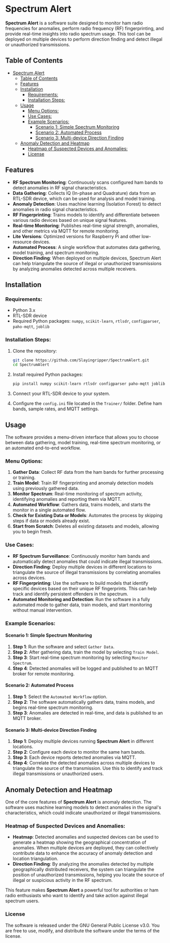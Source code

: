 # Spectrum Alert

**Spectrum Alert** is a software suite designed to monitor ham radio frequencies for anomalies, perform radio frequency (RF) fingerprinting, and provide real-time insights into radio spectrum usage. This tool can be deployed on multiple devices to perform direction finding and detect illegal or unauthorized transmissions.

## Table of Contents
- [Spectrum Alert](#spectrum-alert)
  - [Table of Contents](#table-of-contents)
  - [Features](#features)
  - [Installation](#installation)
    - [Requirements:](#requirements)
    - [Installation Steps:](#installation-steps)
  - [Usage](#usage)
    - [Menu Options:](#menu-options)
    - [Use Cases:](#use-cases)
    - [Example Scenarios:](#example-scenarios)
      - [Scenario 1: Simple Spectrum Monitoring](#scenario-1-simple-spectrum-monitoring)
      - [Scenario 2: Automated Process](#scenario-2-automated-process)
      - [Scenario 3: Multi-device Direction Finding](#scenario-3-multi-device-direction-finding)
  - [Anomaly Detection and Heatmap](#anomaly-detection-and-heatmap)
    - [Heatmap of Suspected Devices and Anomalies:](#heatmap-of-suspected-devices-and-anomalies)
    - [License](#license)

## Features
- **RF Spectrum Monitoring**: Continuously scans configured ham bands to detect anomalies in RF signal characteristics.
- **Data Gathering**: Collects IQ (In-phase and Quadrature) data from an RTL-SDR device, which can be used for analysis and model training.
- **Anomaly Detection**: Uses machine learning (Isolation Forest) to detect anomalies in radio signal characteristics.
- **RF Fingerprinting**: Trains models to identify and differentiate between various radio devices based on unique signal features.
- **Real-time Monitoring**: Publishes real-time signal strength, anomalies, and other metrics via MQTT for remote monitoring.
- **Lite Versions**: Optimized versions for Raspberry Pi and other low-resource devices.
- **Automated Process**: A single workflow that automates data gathering, model training, and spectrum monitoring.
- **Direction Finding**: When deployed on multiple devices, Spectrum Alert can help triangulate the source of illegal or unauthorized transmissions by analyzing anomalies detected across multiple receivers.

## Installation

### Requirements:
- Python 3.x
- RTL-SDR device
- Required Python packages: `numpy`, `scikit-learn`, `rtlsdr`, `configparser`, `paho-mqtt`, `joblib`
  
### Installation Steps:
1. Clone the repository:
   ```bash
   git clone https://github.com/Slayingripper/SpectrumAlert.git
   cd SpectrumAlert
   ```

2. Install required Python packages:
   ```bash
   pip install numpy scikit-learn rtlsdr configparser paho-mqtt joblib
   ```

3. Connect your RTL-SDR device to your system.

4. Configure the `config.ini` file located in the `Trainer/` folder. Define ham bands, sample rates, and MQTT settings.

## Usage

The software provides a menu-driven interface that allows you to choose between data gathering, model training, real-time spectrum monitoring, or an automated end-to-end workflow.

### Menu Options:

1. **Gather Data**: Collect RF data from the ham bands for further processing or training.
2. **Train Model**: Train RF fingerprinting and anomaly detection models using previously gathered data.
3. **Monitor Spectrum**: Real-time monitoring of spectrum activity, identifying anomalies and reporting them via MQTT.
4. **Automated Workflow**: Gathers data, trains models, and starts the monitor in a single automated flow.
5. **Check for Existing Data or Models**: Automates the process by skipping steps if data or models already exist.
6. **Start from Scratch**: Deletes all existing datasets and models, allowing you to begin fresh.

### Use Cases:
- **RF Spectrum Surveillance**: Continuously monitor ham bands and automatically detect anomalies that could indicate illegal transmissions.
- **Direction Finding**: Deploy multiple devices in different locations to triangulate the source of illegal transmissions by correlating anomalies across devices.
- **RF Fingerprinting**: Use the software to build models that identify specific devices based on their unique RF fingerprints. This can help track and identify persistent offenders in the spectrum.
- **Automated Monitoring and Detection**: Run the software in a fully automated mode to gather data, train models, and start monitoring without manual intervention.

### Example Scenarios:

#### Scenario 1: Simple Spectrum Monitoring
1. **Step 1**: Run the software and select `Gather Data`.
2. **Step 2**: After gathering data, train the model by selecting `Train Model`.
3. **Step 3**: Start real-time spectrum monitoring by selecting `Monitor Spectrum`.
4. **Step 4**: Detected anomalies will be logged and published to an MQTT broker for remote monitoring.

#### Scenario 2: Automated Process
1. **Step 1**: Select the `Automated Workflow` option.
2. **Step 2**: The software automatically gathers data, trains models, and begins real-time spectrum monitoring.
3. **Step 3**: Anomalies are detected in real-time, and data is published to an MQTT broker.

#### Scenario 3: Multi-device Direction Finding
1. **Step 1**: Deploy multiple devices running **Spectrum Alert** in different locations.
2. **Step 2**: Configure each device to monitor the same ham bands.
3. **Step 3**: Each device reports detected anomalies via MQTT.
4. **Step 4**: Correlate the detected anomalies across multiple devices to triangulate the source of the transmission. Use this to identify and track illegal transmissions or unauthorized users.

## Anomaly Detection and Heatmap

One of the core features of **Spectrum Alert** is anomaly detection. The software uses machine learning models to detect anomalies in the signal's characteristics, which could indicate unauthorized or illegal transmissions.

### Heatmap of Suspected Devices and Anomalies:
- **Heatmap**: Detected anomalies and suspected devices can be used to generate a heatmap showing the geographical concentration of anomalies. When multiple devices are deployed, they can collectively contribute data to enhance the accuracy of anomaly detection and location triangulation.
- **Direction Finding**: By analyzing the anomalies detected by multiple geographically distributed receivers, the system can triangulate the position of unauthorized transmissions, helping you locate the source of illegal or suspicious activity in the RF spectrum.

This feature makes **Spectrum Alert** a powerful tool for authorities or ham radio enthusiasts who want to identify and take action against illegal spectrum users.

### License

The software is released under the GNU General Public License v3.0. You are free to use, modify, and distribute the software under the terms of the license.